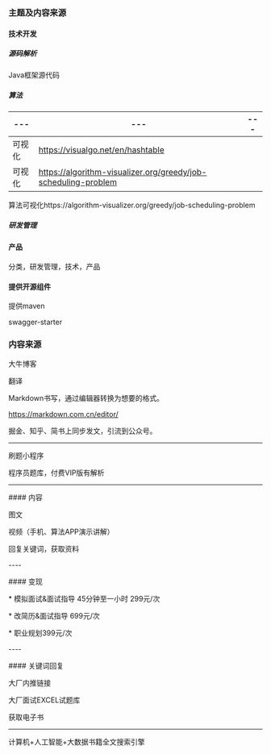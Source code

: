 ### 主题及内容来源

#### 技术开发

##### 源码解析

Java框架源代码

##### 算法

| ---    | ---                                                          | ---  |
| ------ | ------------------------------------------------------------ | ---- |
| 可视化 | https://visualgo.net/en/hashtable                            |      |
| 可视化 | https://algorithm-visualizer.org/greedy/job-scheduling-problem |      |

算法可视化https://algorithm-visualizer.org/greedy/job-scheduling-problem

##### 研发管理



#### 产品

分类，研发管理，技术，产品

#### 提供开源组件

提供maven

swagger-starter



### 内容来源

大牛博客

翻译

Markdown书写，通过编辑器转换为想要的格式。

https://markdown.com.cn/editor/

掘金、知乎、简书上同步发文，引流到公众号。

----

刷题小程序

程序员题库，付费VIP版有解析

----

\#### 内容

图文

视频（手机、算法APP演示讲解）

回复关键词，获取资料

\----

\#### 变现

\* 模拟面试&面试指导 45分钟至一小时 299元/次

\* 改简历&面试指导 699元/次

\* 职业规划399元/次

\----

\#### 关键词回复

大厂内推链接

大厂面试EXCEL试题库

获取电子书



-----

计算机+人工智能+大数据书籍全文搜索引擎